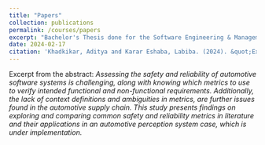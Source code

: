 ```yaml
---
title: "Papers"
collection: publications
permalink: /courses/papers
excerpt: "Bachelor's Thesis done for the Software Engineering & Management program jointly at University of Gothenburg and Chalmers University of Technology."
date: 2024-02-17
citation: 'Khadkikar, Aditya and Karar Eshaba, Labiba. (2024). &quot;Exploring Metrics for Safety & Reliability Assessment in an Automotive Emergency Braking Perception System: A Case Study.&quot; <i>Department of Computer Science and Engineering</i>.'
---
```


Excerpt from the abstract: *Assessing the safety and reliability of automotive software systems is challenging, along with knowing which metrics to use to verify intended functional and non-functional requirements. Additionally, the lack of context definitions and ambiguities in metrics, are further issues found in the automotive supply chain. This study presents findings on exploring and comparing common safety and reliability metrics in literature and their applications in an automotive perception system case, which is under implementation.*

